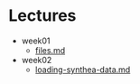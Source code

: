 # Lectures

* week01
  * [files.md](week01/files.md)
* week02
  * [loading-synthea-data.md](week02/loading-synthea-data.md)